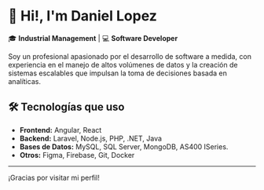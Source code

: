 # 👋 Hi!,  I'm Daniel Lopez

🎓 **Industrial Management** | 💻 **Software Developer** 

Soy un profesional apasionado por el desarrollo de software a medida, con experiencia en el manejo de altos volúmenes de datos y la creación de sistemas escalables que impulsan la toma de decisiones basada en analíticas.

## 🛠️ Tecnologías que uso
- **Frontend:** Angular, React
- **Backend:** Laravel, Node.js, PHP, .NET, Java
- **Bases de Datos:** MySQL, SQL Server, MongoDB, AS400 ISeries.
- **Otros:** Figma, Firebase, Git, Docker




---

¡Gracias por visitar mi perfil!
